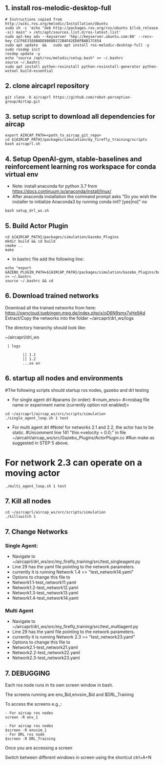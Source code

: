 

## 1. install ros-melodic-desktop-full
```
# Instructions copied from http://wiki.ros.org/melodic/Installation/Ubuntu
sudo sh -c 'echo "deb http://packages.ros.org/ros/ubuntu $(lsb_release -sc) main" > /etc/apt/sources.list.d/ros-latest.list'
sudo apt-key adv --keyserver 'hkp://keyserver.ubuntu.com:80' --recv-key C1CF6E31E6BADE8868B172B4F42ED6FBAB17C654
sudo apt update  &&   sudo apt install ros-melodic-desktop-full -y
sudo rosdep init 
rosdep update -y
echo "source /opt/ros/melodic/setup.bash" >> ~/.bashrc
source ~/.bashrc
sudo apt install python-rosinstall python-rosinstall-generator python-wstool build-essential
```

## 2. clone aircaprl repository
```
git clone -b aircaprl https://github.com/robot-perception-group/AirCap.git
```

## 3. setup script to download all dependencies for aircap
```
export AIRCAP_PATH=<path_to_aircap_git_repo>
cd ${AIRCAP_PATH}/packages/simulation/my_firefly_training/scripts
bash aircaprl.sh
```

## 4. Setup OpenAI-gym, stable-baselines and reinforcement learning ros workspace for conda virtual env
- Note: install anaconda for python 3.7 from https://docs.continuum.io/anaconda/install/linux/ 
- After anaconda installation the command prompt asks "Do you wish the installer to initialize Anaconda3 by running conda init? [yes|no]" no
```
bash setup_drl_ws.sh
```

## 5. Build Actor Plugin

```
cd ${AIRCAP_PATH}/packages/simulation/Gazebo_Plugins
mkdir build && cd build
cmake ..
make
```
- In bashrc file add the following line:
```
echo "export GAZEBO_PLUGIN_PATH=${AIRCAP_PATH}/packages/simulation/Gazebo_Plugins/build" >> ~/.bashrc
source ~/.bashrc && cd
```

## 6. Download trained networks
Download all the trained networks from here: https://owncloud.tuebingen.mpg.de/index.php/s/oD6N9smx7xHe9Ad
Extract/Copy the networks into the folder ~/aircaprl/drl_ws/logs

The directory hierarchy should look like:

~/aircaprl/drl_ws 

     | logs

            || 1.1
            || 1.2
            ...so on
  

## 6. startup all nodes and environments

#The following scripts should startup ros nodes, gazebo and drl testing
- For single agent drl
#params (in order):
#<num_envs>
#<rosbag file name or experiment name (currently option not enabled)>
```
cd ~/aircaprl/aircap_ws/src/scripts/simulation
./single_agent_loop.sh 1 test
```

- For multi agent drl
#Note! for networks 2.1 and 2.2, the actor has to be static. 
#Uncomment line 141 "this->velocity  = 0.0;" in file ~/aircalrl/aircap_ws/src/Gazebo_Plugins/ActorPlugin.cc
#Run make as suggested in STEP 5 above. 
# For network 2.3 can operate on a moving actor
```
./multi_agent_loop.sh 1 test
```


## 7. Kill all nodes
```
cd ~/aircaprl/aircap_ws/src/scripts/simulation
./killswitch 1
```

## 7. Change Networks
### Single Agent:

- Navigate to ~/aircaprl/drl_ws/src/my_firefly_training/src/test_singleagent.py
- Line 29 has the yaml file pointing to the network parameters. 
- currently it is running Network 1.4 >> "test_network14.yaml"
- Options to change this file to 
- Network1.1-test_network11.yaml
- Network1.2-test_network12.yaml
- Network1.3-test_network13.yaml
- Network1.4-test_network14.yaml

### Multi Agent
- Navigate to ~/aircaprl/drl_ws/src/my_firefly_training/src/test_multiagent.py
- Line 29 has the yaml file pointing to the network parameters. 
- currently it is running Network 2.3 >> "test_network23.yaml"
- Options to change this file to 
- Network2.1-test_network21.yaml
- Network2.2-test_network22.yaml
- Network2.3-test_network23.yaml


## 7. DEBUGGING
Each ros node runs in its own screen window in bash.

The screens running are env_$id,envsim_$id and $DRL_Training

To access the screens e.g.,:
```
- For aircap ros nodes
screen -R env_1

- For aircap ros nodes
$screen -R envsim_1
- For DRL ros node
$screen -R DRL_Training
```

Once you are accessing a screen

Switch between different windows in screen using the shortcut ctrl+A+N
